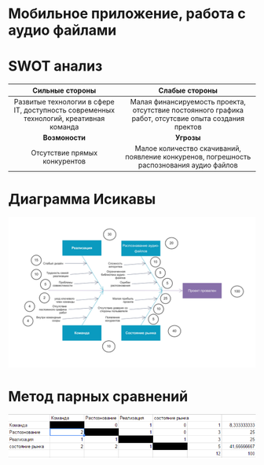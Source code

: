 # Мобильное приложение, работа с аудио файлами  
# SWOT анализ    

Сильные стороны | Слабые стороны
:----------------:|:-----------------:
Развитые технологии в сфере IT, доступность современных технологий, креативная команда | Малая финансируемость проекта, отсутствие постоянного графика работ, отсутсвие опыта создания пректов 
<b>Возмоности  | <b>Угрозы</b>
Отсутствие прямых конкурентов | Малое количество скачиваний, появление конкуренов, погрешность распознования аудио файлов

# Диаграмма Исикавы
![Diag1](https://github.com/verteks/planing/blob/master/Fishbone1.jpg)

# Метод парных сравнений
![Diag2](https://github.com/verteks/planing/blob/master/Img.png)


